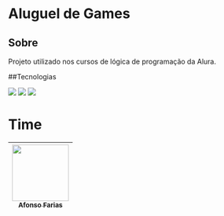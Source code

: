 <h1>Aluguel de Games</h1>

<h2>Sobre</h2>
<p>Projeto utilizado nos cursos de lógica de programação da Alura.</p>

##Tecnologias
<div>
  <img src="https://img.shields.io/badge/HTML-239120?style=plastic&logo=HTML5&color=e0f0f0f0">
  <img src="https://img.shields.io/badge/CSS-239120?style=plastic&logo=css3&color=e0f0f0f0">
  <img src="https://img.shields.io/badge/JavaScript-F7DF1E?style=plastic&logo=javascript&color=e0f0f0f0">
</div>

# Time
| [<img loading="lazzy" src="https://avatars.githubusercontent.com/u/22011913?v=4" width=115><br><sub>Afonso Farias</sub>](https://github.com/afonsofarias) |
| :---: |
